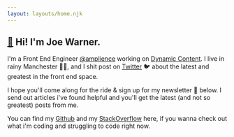 ```yaml
---
layout: layouts/home.njk
---
```


## <a href="https://www.youtube.com/watch?v=G7RgN9ijwE4" class="wave no-link">👋</a> Hi! I'm Joe Warner.

I'm a Front End Engineer [@amplience](https://twitter.com/Amplience) working on [Dynamic Content](https://amplience.com/products-services/dynamic-content/). I live in rainy Manchester <span class="bee">🐝</span><span aria-hidden="true" class="bee__hidden">🌹</span>, and I shit post on [Twitter](https://twitter.com/dev_warner) 🐦 about the latest and greatest in the front end space.

I hope you'll come along for the ride & sign up for my newsletter 💌 below. I send out articles i've found helpful and you'll get the latest (and not so greatest) posts from me.

You can find my [Github](https://github.com/dev-warner) and my [StackOverflow](https://stackoverflow.com/users/story/8284239) here, if you wanna check out what i'm coding and struggling to code right now.
